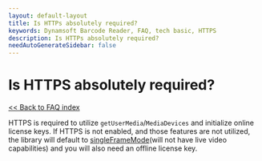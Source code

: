 ```yaml
---
layout: default-layout
title: Is HTTPs absolutely required?
keywords: Dynamsoft Barcode Reader, FAQ, tech basic, HTTPS
description: Is HTTPs absolutely required?
needAutoGenerateSidebar: false
---
```


# Is HTTPS absolutely required?

[<< Back to FAQ index](index.md)

HTTPS is required to utilize `getUserMedia`/`MediaDevices` and initialize online license keys. If HTTPS is not enabled, and those features are not utilized, the library will default to [singleFrameMode](https://www.dynamsoft.com/barcode-reader/programming/javascript/api-reference/BarcodeScanner/properties.html?ver=latest#singleframemode)(will not have live video capabilities) and you will also need an offline license key.
